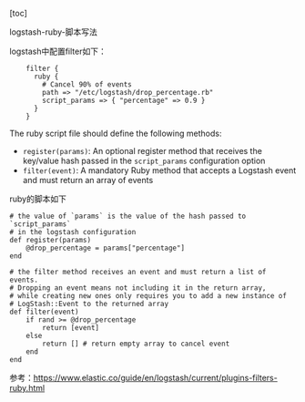 [toc]

logstash-ruby-脚本写法

logstash中配置filter如下：

```shell
    filter {
      ruby {
        # Cancel 90% of events
        path => "/etc/logstash/drop_percentage.rb"
        script_params => { "percentage" => 0.9 }
      }
    }
```



The ruby script file should define the following methods:

- `register(params)`: An optional register method that receives the key/value hash passed in the `script_params` configuration option
- `filter(event)`: A mandatory Ruby method that accepts a Logstash event and must return an array of events



ruby的脚本如下

```shell
# the value of `params` is the value of the hash passed to `script_params`
# in the logstash configuration
def register(params)
	@drop_percentage = params["percentage"]
end

# the filter method receives an event and must return a list of events.
# Dropping an event means not including it in the return array,
# while creating new ones only requires you to add a new instance of
# LogStash::Event to the returned array
def filter(event)
	if rand >= @drop_percentage
		return [event]
	else
		return [] # return empty array to cancel event
	end
end
```





参考：https://www.elastic.co/guide/en/logstash/current/plugins-filters-ruby.html
